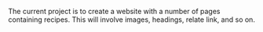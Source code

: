 The current project is to create a website with a number of pages containing recipes. This will involve images, headings, relate link, and so on.